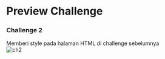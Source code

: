 # Preview Challenge
### Challenge 2  <br>
Memberi style pada halaman HTML di challenge sebelumnya<br>
![ch2](https://user-images.githubusercontent.com/72425456/187075963-f0704433-3583-400a-873a-3ec00a4beb91.jpg)
